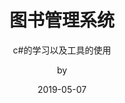 ---
layout:   post
title:    图书管理系统
subtitle: c#的学习以及工具的使用
date:     2019-05-07
author:   by
header-img: img/post-bg-ios10.jpg
catalog:  true
tags:
        - C#
        - VS
        - SQL service
---